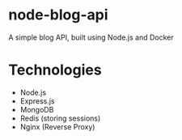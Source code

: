 # node-blog-api
A simple blog API, built using Node.js and Docker 

# Technologies
- Node.js
- Express.js
- MongoDB
- Redis (storing sessions)
- Nginx (Reverse Proxy)